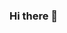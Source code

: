 ### Hi there 👋

<!--
**reahyeonkim/reahyeonkim** is a ✨ _special_ ✨ repository because its `README.md` (this file) appears on your GitHub profile.

Here are some ideas to get you started:

- 🔭 I’m currently working on ...
- 🌱 I’m currently learning ...
- 👯 I’m looking to collaborate on ...
- 🤔 I’m looking for help with ...
- 💬 Ask me about ...
- 📫 How to reach me: ...
- 😄 Pronouns: ...
- ⚡ Fun fact: ...
![reahyeonkim's github stats](https://github-readme-stats.vercel.app/api?username=reahyeonkimID&show_icons=true)
[![reahyeonkim's github stats](https://github-readme-stats.vercel.app/api/top-langs/?username=reahyeonkimID&show_icons=true&hide_border=true&title_color=004386&icon_color=004386&layout=compact)](https://github.com/reahyeonkimID)
